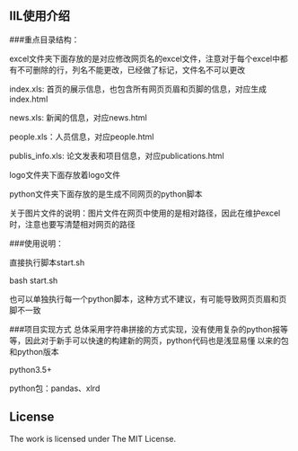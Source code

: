 
## IIL使用介绍  

###重点目录结构：

excel文件夹下面存放的是对应修改网页名的excel文件，注意对于每个excel中都有不可删除的行，列名不能更改，已经做了标记，文件名不可以更改

index.xls: 首页的展示信息，也包含所有网页页眉和页脚的信息，对应生成index.html

news.xls: 新闻的信息，对应news.html

people.xls：人员信息，对应people.html

publis_info.xls: 论文发表和项目信息，对应publications.html


logo文件夹下面存放着logo文件

python文件夹下面存放的是生成不同网页的python脚本

关于图片文件的说明：图片文件在网页中使用的是相对路径，因此在维护excel时，注意也要写清楚相对网页的路径

###使用说明：

直接执行脚本start.sh

bash start.sh

也可以单独执行每一个python脚本，这种方式不建议，有可能导致网页页眉和页脚不一致

###项目实现方式
总体采用字符串拼接的方式实现，没有使用复杂的python报等等，因此对于新手可以快速的构建新的网页，python代码也是浅显易懂
以来的包和python版本

python3.5+

python包：pandas、xlrd

## License

The work is licensed under The MIT License.
